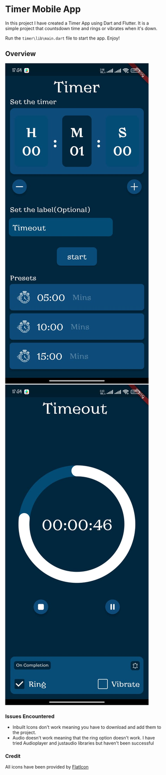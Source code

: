# Timer Mobile App
In this project I have created a Timer App using Dart and Flutter. It is a simple project that countsdown time and rings or vibrates when it's down.

Run the ` timer\lib\main.dart ` file to start the app. Enjoy!

## Overview
![screen1](Screenshots/screen1.jpeg)
![screen2](Screenshots/screen2.jpeg)

### Issues Encountered
- Inbuilt Icons don't work meaning you have to download and add them to the project.
- Audio doesn't work meaning that the ring option doesn't work. I have tried Audioplayer and justaudio libraries but haven't been successful

### Credit
All icons have been provided by [FlatIcon](https://www.flaticon.com/)
